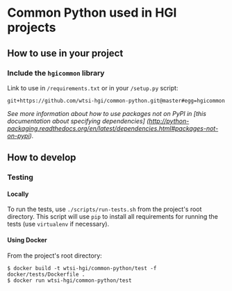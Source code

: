 # Common Python used in HGI projects


## How to use in your project
### Include the `hgicommon` library
Link to use in ``/requirements.txt`` or in your ``/setup.py`` script:
```
git+https://github.com/wtsi-hgi/common-python.git@master#egg=hgicommon
```
*See more information about how to use packages not on PyPI in [this documentation about specifying dependencies]
(http://python-packaging.readthedocs.org/en/latest/dependencies.html#packages-not-on-pypi).*


## How to develop
### Testing
#### Locally
To run the tests, use ``./scripts/run-tests.sh`` from the project's root directory. This script will use ``pip`` to 
install all requirements for running the tests (use `virtualenv` if necessary).

#### Using Docker
From the project's root directory:
```
$ docker build -t wtsi-hgi/common-python/test -f docker/tests/Dockerfile .
$ docker run wtsi-hgi/common-python/test
```